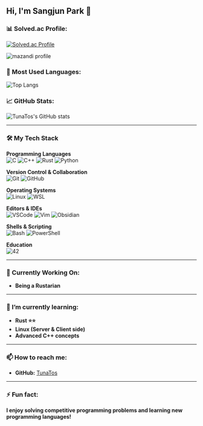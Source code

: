 ## Hi, I'm Sangjun Park 👋

### 📊 Solved.ac Profile:
[![Solved.ac Profile](http://mazassumnida.wtf/api/v2/generate_badge?boj=busalee)](https://solved.ac/busalee/)

![mazandi profile](https://mazandi.herokuapp.com/api?handle=busalee&theme=dark)

### 🌟 Most Used Languages:
![Top Langs](https://github-readme-stats.vercel.app/api/top-langs/?username=TunaTos&layout=compact)

### 📈 GitHub Stats:
![TunaTos's GitHub stats](https://github-readme-stats.vercel.app/api?username=TunaTos&show_icons=true&theme=radical)

---

### 🛠️ My Tech Stack

**Programming Languages**  
![C](https://img.shields.io/badge/C-00599C?style=for-the-badge&logo=c&logoColor=white)
![C++](https://img.shields.io/badge/C++-00599C?style=for-the-badge&logo=c%2B%2B&logoColor=white)
![Rust](https://img.shields.io/badge/Rust-000000?style=for-the-badge&logo=rust&logoColor=white)
![Python](https://img.shields.io/badge/Python-3776AB?style=for-the-badge&logo=python&logoColor=white)

**Version Control & Collaboration**  
![Git](https://img.shields.io/badge/Git-E44C30?style=for-the-badge&logo=git&logoColor=white)
![GitHub](https://img.shields.io/badge/GitHub-100000?style=for-the-badge&logo=github&logoColor=white)

**Operating Systems**  
![Linux](https://img.shields.io/badge/Linux-FCC624?style=for-the-badge&logo=linux&logoColor=black)
![WSL](https://img.shields.io/badge/WSL-0a97f5?style=for-the-badge&logo=linux&logoColor=white)

**Editors & IDEs**  
![VSCode](https://img.shields.io/badge/VS%20Code-0078D4?style=for-the-badge&logo=visual-studio-code&logoColor=white)
![Vim](https://img.shields.io/badge/VIM-%2311AB00.svg?style=for-the-badge&logo=vim&logoColor=white)
![Obsidian](https://img.shields.io/badge/Obsidian-%23483699.svg?style=for-the-badge&logo=obsidian&logoColor=white)

**Shells & Scripting**  
![Bash](https://img.shields.io/badge/Bash-4EAA25?style=for-the-badge&logo=gnu-bash&logoColor=white)
![PowerShell](https://img.shields.io/badge/PowerShell-5391FE?style=for-the-badge&logo=powershell&logoColor=white)

**Education**  
![42](https://img.shields.io/badge/-42-black?style=for-the-badge&logo=42&logoColor=white)




---

### 🔨 Currently Working On:
- **Being a Rustarian**

---

### 🌱 I’m currently learning:
- **Rust ⭐⭐**
- **Linux (Server & Client side)**
- **Advanced C++ concepts**

---

### 📫 How to reach me:
- **GitHub:** [TunaTos](https://github.com/TunaTos)

---

### ⚡ Fun fact:
**I enjoy solving competitive programming problems and learning new programming languages!**
